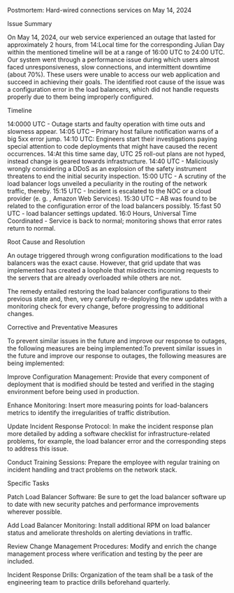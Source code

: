 Postmortem: Hard-wired connections services on May 14, 2024
 
Issue Summary
 
On May 14, 2024, our web service experienced an outage that lasted for approximately 2 hours, from 14:Local time for the corresponding Julian Day within the mentioned timeline will be at a range of 16:00 UTC to 24:00 UTC. Our system went through a performance issue during which users almost faced unresponsiveness, slow connections, and intermittent downtime (about 70%).  These users were unable to access our web application and succeed in achieving their goals. The identified root cause of the issue was a configuration error in the load balancers, which did not handle requests properly due to them being improperly configured. 
 
Timeline
 
14:0000 UTC - Outage starts and faulty operation with time outs and slowness appear. 
 14:05 UTC – Primary host failure notification warns of a big 5xx error jump. 
 14:10 UTC: Engineers start their investigations paying special attention to code deployments that might have caused the recent occurrences. 
 14:At this time same day, UTC 25 roll-out plans are not hyped, instead change is geared towards infrastructure. 
 14:40 UTC - Maliciously wrongly considering a DDoS as an explosion of the safety instrument threatens to end the initial security inspection. 
 15:00 UTC - A scrutiny of the load balancer logs unveiled a peculiarity in the routing of the network traffic, thereby. 
 15:15 UTC - Incident is escalated to the NOC or a cloud provider (e. g. , Amazon Web Services). 
 15:30 UTC – AB was found to be related to the configuration error of the load balancers possibly. 
 15:fast 50 UTC - load balancer settings updated. 
 16:0 Hours, Universal Time Coordinated - Service is back to normal; monitoring shows that error rates return to normal. 
 
Root Cause and Resolution
 
An outage triggered through wrong configuration modifications to the load balancers was the exact cause. However, that grid update that was implemented has created a loophole that misdirects incoming requests to the servers that are already overloaded while others are not. 
 
The remedy entailed restoring the load balancer configurations to their previous state and, then, very carefully re-deploying the new updates with a monitoring check for every change, before progressing to additional changes. 
 
Corrective and Preventative Measures
 
To prevent similar issues in the future and improve our response to outages, the following measures are being implemented:To prevent similar issues in the future and improve our response to outages, the following measures are being implemented:
 
Improve Configuration Management: Provide that every component of deployment that is modified should be tested and verified in the staging environment before being used in production. 
 
Enhance Monitoring: Insert more measuring points for load-balancers metrics to identify the irregularities of traffic distribution. 
 
Update Incident Response Protocol: In make the incident response plan more detailed by adding a software checklist for infrastructure-related problems, for example, the load balancer error and the corresponding steps to address this issue. 
 
Conduct Training Sessions: Prepare the employee with regular training on incident handling and tract problems on the network stack. 
 
Specific Tasks
 
Patch Load Balancer Software: Be sure to get the load balancer software up to date with new security patches and performance improvements wherever possible. 
 
Add Load Balancer Monitoring: Install additional RPM on load balancer status and ameliorate thresholds on alerting deviations in traffic. 
 
Review Change Management Procedures: Modify and enrich the change management process where verification and testing by the peer are included. 
 
Incident Response Drills: Organization of the team shall be a task of the engineering team to practice drills beforehand quarterly. 


